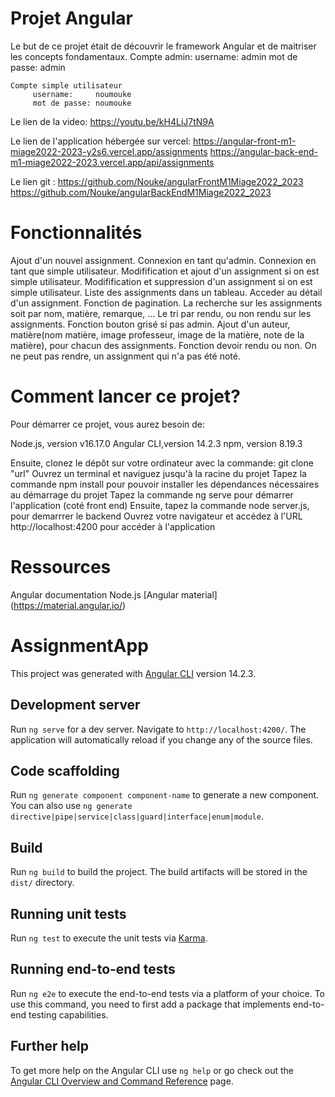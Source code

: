 # Projet Angular
Le but de ce projet était de découvrir le framework Angular et de maitriser les concepts fondamentaux.
    Compte admin:
        username:     admin
        mot de passe: admin
    
    Compte simple utilisateur
         username:     noumouke
         mot de passe: noumouke

Le lien de la video: https://youtu.be/kH4LiJ7tN9A

Le lien de l'application hébergée sur vercel: https://angular-front-m1-miage2022-2023-y2s6.vercel.app/assignments
                                              https://angular-back-end-m1-miage2022-2023.vercel.app/api/assignments

Le lien git : https://github.com/Nouke/angularFrontM1Miage2022_2023
              https://github.com/Nouke/angularBackEndM1Miage2022_2023
# Fonctionnalités

Ajout d'un nouvel assignment.
Connexion en tant qu'admin.
Connexion en tant que simple utilisateur.
Modifification et ajout d'un assignment si on est simple utilisateur.
Modifification et suppression d'un assignment si on est simple utilisateur.
Liste des assignments dans un tableau.
Acceder au détail d'un assignment.
Fonction de pagination.
La recherche sur les assignments soit par nom, matière, remarque, ...
Le tri par rendu, ou non rendu sur les assignments.
Fonction bouton grisé si pas admin.
Ajout d'un auteur, matière(nom matière, image professeur, image de la matière, note de la matière), pour chacun des assignments. 
Fonction devoir rendu ou non.
On ne peut pas rendre, un assignment qui n'a pas été noté.


# Comment lancer ce projet?

Pour démarrer ce projet, vous aurez besoin de:

Node.js, version v16.17.0
Angular CLI,version 14.2.3
npm, version 8.19.3

Ensuite, clonez le dépôt sur votre ordinateur avec la commande: git clone "url"
Ouvrez un terminal et naviguez jusqu'à la racine du projet
Tapez la commande npm install pour pouvoir installer les dépendances nécessaires au démarrage du projet
Tapez la commande ng serve pour démarrer l'application (coté front end)
Ensuite, tapez la commande node server.js, pour demarrrer le backend
Ouvrez votre navigateur et accédez à l'URL http://localhost:4200 pour accéder à l'application

# Ressources
Angular documentation
Node.js
[Angular material] (https://material.angular.io/)





# AssignmentApp

This project was generated with [Angular CLI](https://github.com/angular/angular-cli) version 14.2.3.

## Development server

Run `ng serve` for a dev server. Navigate to `http://localhost:4200/`. The application will automatically reload if you change any of the source files.

## Code scaffolding

Run `ng generate component component-name` to generate a new component. You can also use `ng generate directive|pipe|service|class|guard|interface|enum|module`.

## Build

Run `ng build` to build the project. The build artifacts will be stored in the `dist/` directory.

## Running unit tests

Run `ng test` to execute the unit tests via [Karma](https://karma-runner.github.io).

## Running end-to-end tests

Run `ng e2e` to execute the end-to-end tests via a platform of your choice. To use this command, you need to first add a package that implements end-to-end testing capabilities.

## Further help

To get more help on the Angular CLI use `ng help` or go check out the [Angular CLI Overview and Command Reference](https://angular.io/cli) page.
